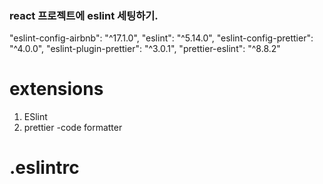 ### react 프로젝트에 eslint 세팅하기.

"eslint-config-airbnb": "^17.1.0",
"eslint": "^5.14.0",
"eslint-config-prettier": "^4.0.0",
"eslint-plugin-prettier": "^3.0.1",
"prettier-eslint": "^8.8.2"

# extensions

1. ESlint
2. prettier -code formatter

# .eslintrc
